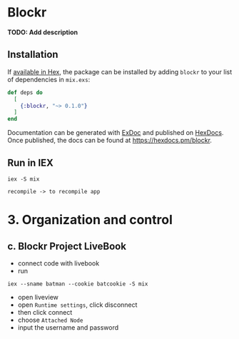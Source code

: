 # Blockr

**TODO: Add description**

## Installation

If [available in Hex](https://hex.pm/docs/publish), the package can be installed
by adding `blockr` to your list of dependencies in `mix.exs`:

```elixir
def deps do
  [
    {:blockr, "~> 0.1.0"}
  ]
end
```

Documentation can be generated with [ExDoc](https://github.com/elixir-lang/ex_doc)
and published on [HexDocs](https://hexdocs.pm). Once published, the docs can
be found at <https://hexdocs.pm/blockr>.

## Run in IEX

```
iex -S mix

recompile -> to recompile app
```

# 3. Organization and control

## c. Blockr Project LiveBook
- connect code with livebook
- run

```
iex --sname batman --cookie batcookie -S mix
```

- open liveview
- open `Runtime settings`, click disconnect
- then click connect
- choose `Attached Node`
- input the username and password